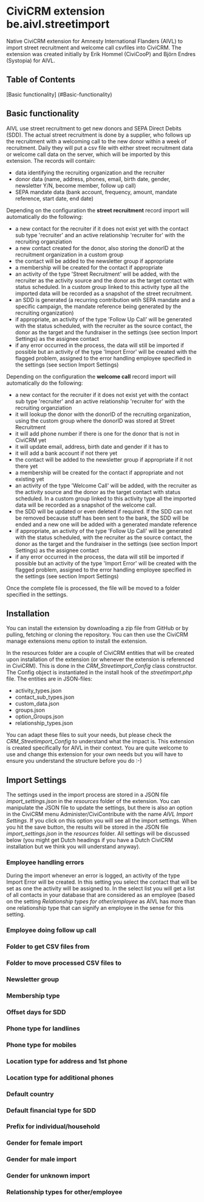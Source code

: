 # CiviCRM extension be.aivl.streetimport
Native CiviCRM extension for Amnesty International Flanders (AIVL) to import street recruitment and welcome call csvfiles into CiviCRM.
The extension was created initially by Erik Hommel (CiviCooP) and Björn Endres (Systopia) for AIVL.

## Table of Contents ##
[Basic functionality] (#Basic-functionality)

## Basic functionality ##
AIVL use street recruitment to get new donors and SEPA Direct Debits (SDD). The actual street recruitment is done by a supplier, who follows up the recruitment with a welcoming call to the new donor within a week of recruitment.
Daily they will put a csv file with either street recruitment data or welcome call data on the server, which will be imported by this extension. The records will contain:
* data identifying the recruiting organization and the recruiter
* donor data (name, address, phones, email, birth date, gender, newsletter Y/N, become member, follow up call)
* SEPA mandate data (bank account, frequency, amount, mandate reference, start date, end date)

Depending on the configuration the **street recruitment** record import will automatically do the following:
* a new contact for the recruiter if it does not exist yet with the contact sub type 'recruiter' and an active relationship 'recruiter for' with the recruiting organziation
* a new contact created for the donor, also storing the donorID at the recruitment organization in a custom group
* the contact will be added to the newsletter group if appropriate
* a membership will be created for the contact if appropriate
* an activity of the type 'Street Recruitment' will be added, with the recruiter as the activity source and the donor as the target contact with status scheduled. In a custom group linked to this activity type all the imported data will be recorded as a snapshot of the street recruitment.
* an SDD is generated (a recurring contribution wtih SEPA mandate and a specific campaign, the mandate reference being generated by the recruiting organization)
* if appropriate, an activity of the type 'Follow Up Call' will be generated with the status scheduled, with the recruiter as the source contact, the donor as the target and the fundraiser in the settings (see section Import Settings) as the assignee contact
* if any error occurred in the process, the data will still be imported if possible but an activity of the type 'Import Error' will be created with the flagged problem, assigned to the error handling employee specified in the settings (see section Import Settings)

Depending on the configuration the **welcome call** record import will automatically do the following:
* a new contact for the recruiter if it does not exist yet with the contact sub type 'recruiter' and an active relationship 'recruiter for' with the recruiting organziation
* it will lookup the donor with the donorID of the recruiting organization, using the custom group where the donorID was stored at Street Recruitment
* it will add phone number if there is one for the donor that is not in CiviCRM yet
* it will update email, address, birth date and gender if it has to
* it will add a bank account if not there yet
* the contact will be added to the newsletter group if appropriate if it not there yet
* a membership will be created for the contact if appropriate and not existing yet
* an activity of the type 'Welcome Call' will be added, with the recruiter as the activity source and the donor as the target contact with status scheduled. In a custom group linked to this activity type all the imported data will be recorded as a snapshot of the welcome call.
* the SDD will be updated or even deleted if required. If the SDD can not be removed because stuff has been sent to the bank, the SDD will be ended and a new one will be added with a generated mandate reference
* if appropriate, an activity of the type 'Follow Up Call' will be generated with the status scheduled, with the recruiter as the source contact, the donor as the target and the fundraiser in the settings (see section Import Settings) as the assignee contact
* if any error occurred in the process, the data will still be imported if possible but an activity of the type 'Import Error' will be created with the flagged problem, assigned to the error handling employee specified in the settings (see section Import Settings)

Once the complete file is processed, the file will be moved to a folder specified in the settings.

## Installation ##
You can install the extension by downloading a zip file from GitHub or by pulling, fetching or cloning the repository. You can then use the CiviCRM manage extensions menu option to install the extension.

In the resources folder are a couple of CiviCRM entities that will be created upon installation of the extension (or whenever the extension is referenced in CiviCRM). This is done in the *CRM_Streetimport_Config* class constructor. The Config object is instantiated in the install hook of the *streetimport.php* file. The entities are in JSON-files:
 * activity_types.json
 * contact_sub_types.json
 * custom_data.json
 * groups.json
 * option_Groups.json
 * relationship_types.json
 
 You can adapt these files to suit your needs, but please check the *CRM_Streetimport_Config* to understand what the impact is. This extension is created specifically for AIVL in their context. You are quite welcome to use and change this extension for your own needs but you will have to ensure you understand the structure before you do :-)
 
## Import Settings ##
The settings used in the import process are stored in a JSON file *import_settings.json* in the *resources* folder of the extension. You can manipulate the JSON file to update the settings, but there is also an option in the CiviCRM menu Administer/CiviContribute with the name *AIVL Import Settings*.
If you click on this option you will see all the import settings. When you hit the save button, the results will be stored in the JSON file *import_settings.json* in the *resources* folder.
All settings will be discussed below (you might get Dutch headings if you have a Dutch CiviCRM installation but we think you will understand anyway).

### Employee handling errors ###
During the import whenever an error is logged, an activity of the type Import Error will be created. In this setting you select the contact that will be set as one the activity will be assigned to. In the select list you will get a list of all contacts in your database that are considered as an employee (based on the setting *Relationship types for other/employee* as AIVL has more than one relationship type that can signify an employee in the sense for this setting.

### Employee doing follow up call ###
### Folder to get CSV files from ###
### Folder to move processed CSV files to ###
### Newsletter group ###
### Membership type ###
### Offset days for SDD ###
### Phone type for landlines ###
### Phone type for mobiles ###
### Location type for address and 1st phone ###
### Location type for additional phones ###
### Default country ###
### Default financial type for SDD ###
### Prefix for individual/household ###
### Gender for female import ###
### Gender for male import ###
### Gender for unknown import ###
### Relationship types for other/employee ###
